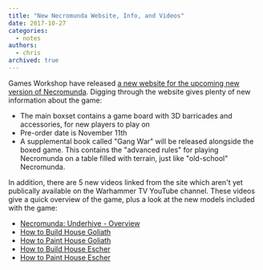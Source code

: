 ```yaml
---
title: "New Necromunda Website, Info, and Videos"
date: 2017-10-27
categories:
  - notes
authors:
  - chris
archived: true
---
```


Games Workshop have released [a new website for the upcoming new version of Necromunda](https://necromunda.com/). Digging through the website gives plenty of new information about the game:

- The main boxset contains a game board with 3D barricades and accessories, for new players to play on
- Pre-order date is November 11th
- A supplemental book called "Gang War" will be released alongside the boxed game. This contains the "advanced rules" for playing Necromunda on a table filled with terrain, just like "old-school" Necromunda.

In addition, there are 5 new videos linked from the site which aren't yet publically available on the Warhammer TV YouTube channel. These videos give a quick overview of the game, plus a look at the new models included with the game:

- [Necromunda: Underhive - Overview](https://www.youtube.com/watch?v=_YtB0tGKUyI)
- [How to Build House Goliath](https://www.youtube.com/watch?v=mcGc8Bow1Jw)
- [How to Paint House Goliath](https://www.youtube.com/watch?v=mcGc8Bow1Jw)
- [How to Build House Escher](https://www.youtube.com/watch?v=eztxuQytHh0)
- [How to Paint House Escher](https://www.youtube.com/watch?v=Q76pImD-xzg&index=8&list=WL)
